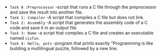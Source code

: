 * `Task 0 :Preprocessor` -script that runs a C file through the   preprocessor and save the result into another file.
* `Task 1: Compiler` -A script that compiles a C file but does not link.
* `Task 2: Assembly` -A script that generates the assembly code of a C code and save it in an output file.
* `Task 3: Name` -a script that compiles a C file and creates an executable named `cisfun`.
* `Task 4: Hello, puts` -program that prints exactly "Programming is like building a multilingual puzzle, followed by a new line.
